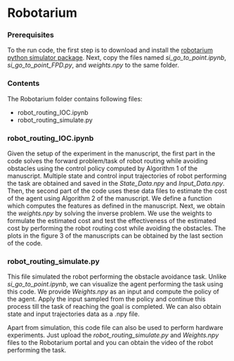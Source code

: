 # Robotarium 
### Prerequisites
To the run code, the first step is to download and install the [robotarium python simulator package](https://github.com/robotarium/robotarium_python_simulator). Next, copy the files named *si_go_to_point.ipynb*, *si_go_to_point_FPD.py*, and *weights.npy* to the same folder.
### Contents 
The Robotarium folder contains following files:
- robot_routing_IOC.ipynb
- robot_routing_simulate.py

### robot_routing_IOC.ipynb

Given the setup of the experiment in the manuscript, the first part in the code solves the forward problem/task of robot routing while avoiding obstacles using the control policy computed by Algorithm 1 of the manuscript. Multiple state and control input trajectories of robot performing the task are obtained and saved in the *State_Data.npy* and *Input_Data.npy*. Then, the second part of the code uses these data files to estimate the cost of the agent using Algorithm 2 of the manuscript. We define a function which computes the features as defined in the manuscript. Next, we obtain the *weights.npy* by solving the inverse problem. We use the weights to formulate the estimated cost and test the effectiveness of the estimated cost by performing the robot routing cost while avoiding the obstacles. The plots in the figure 3 of the manuscripts can be obtained by the last section of the code.

### robot_routing_simulate.py

This file simulated the robot performing the obstacle avoidance task. Unlike *si_go_to_point.ipynb*, we can visualize the agent performing the task using this code. We provide *Weights.npy* as an input and compute the policy of the agent. Apply the input sampled from the policy and continue this process till the task of reaching the goal is completed. We can also obtain state and input trajectories data as a .npy file. 

Apart from simulation, this code file can also be used to perform hardware experiments. Just upload the *robot_routing_simulate.py* and *Weights.npy* files to the Robotarium portal and you can obtain the video of the robot performing the task.
